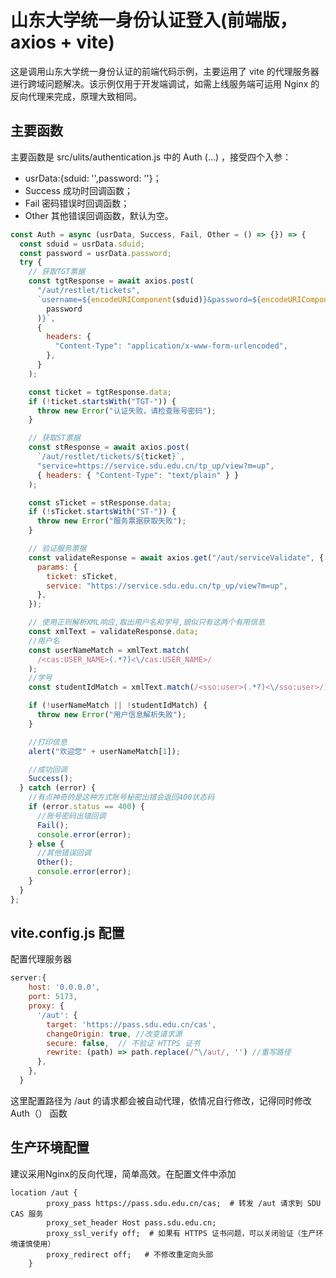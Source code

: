 # 山东大学统一身份认证登入(前端版，axios + vite)

这是调用山东大学统一身份认证的前端代码示例，主要运用了 vite 的代理服务器进行跨域问题解决。该示例仅用于开发端调试，如需上线服务端可运用 Nginx 的反向代理来完成，原理大致相同。

## 主要函数

主要函数是 src/ulits/authentication.js 中的 Auth (...) ，接受四个入参：

- usrData:{sduid: '',password: ''}；
- Success 成功时回调函数；
- Fail 密码错误时回调函数；
- Other 其他错误回调函数，默认为空。

```javascript
const Auth = async (usrData, Success, Fail, Other = () => {}) => {
  const sduid = usrData.sduid;
  const password = usrData.password;
  try {
    // 获取TGT票据
    const tgtResponse = await axios.post(
      "/aut/restlet/tickets",
      `username=${encodeURIComponent(sduid)}&password=${encodeURIComponent(
        password
      )}`,
      {
        headers: {
          "Content-Type": "application/x-www-form-urlencoded",
        },
      }
    );

    const ticket = tgtResponse.data;
    if (!ticket.startsWith("TGT-")) {
      throw new Error("认证失败，请检查账号密码");
    }

    // 获取ST票据
    const stResponse = await axios.post(
      `/aut/restlet/tickets/${ticket}`,
      "service=https://service.sdu.edu.cn/tp_up/view?m=up",
      { headers: { "Content-Type": "text/plain" } }
    );

    const sTicket = stResponse.data;
    if (!sTicket.startsWith("ST-")) {
      throw new Error("服务票据获取失败");
    }

    // 验证服务票据
    const validateResponse = await axios.get("/aut/serviceValidate", {
      params: {
        ticket: sTicket,
        service: "https://service.sdu.edu.cn/tp_up/view?m=up",
      },
    });

    // 使用正则解析XML响应,取出用户名和学号,貌似只有这两个有用信息
    const xmlText = validateResponse.data;
    //用户名
    const userNameMatch = xmlText.match(
      /<cas:USER_NAME>(.*?)<\/cas:USER_NAME>/
    );
    //学号
    const studentIdMatch = xmlText.match(/<sso:user>(.*?)<\/sso:user>/);

    if (!userNameMatch || !studentIdMatch) {
      throw new Error("用户信息解析失败");
    }

    //打印信息
    alert("欢迎您" + userNameMatch[1]);

    //成功回调
    Success();
  } catch (error) {
    //有点神奇的是这种方式账号秘密出错会返回400状态码
    if (error.status == 400) {
      //账号密码出错回调
      Fail();
      console.error(error);
    } else {
      //其他错误回调
      Other();
      console.error(error);
    }
  }
};
```

## vite.config.js 配置

配置代理服务器

```javascript
server:{
    host: '0.0.0.0',
    port: 5173,
    proxy: {
      '/aut': {
        target: 'https://pass.sdu.edu.cn/cas',
        changeOrigin: true, //改变请求源
        secure: false,  // 不验证 HTTPS 证书
        rewrite: (path) => path.replace(/^\/aut/, '') //重写路径
      },
    },
  }
```

这里配置路径为 /aut 的请求都会被自动代理，依情况自行修改，记得同时修改 Auth（） 函数

## 生产环境配置

建议采用Nginx的反向代理，简单高效。在配置文件中添加

```Ngx
location /aut {
        proxy_pass https://pass.sdu.edu.cn/cas;  # 转发 /aut 请求到 SDU CAS 服务
        proxy_set_header Host pass.sdu.edu.cn;
        proxy_ssl_verify off;  # 如果有 HTTPS 证书问题，可以关闭验证（生产环境谨慎使用）
        proxy_redirect off;   # 不修改重定向头部
    }
```
